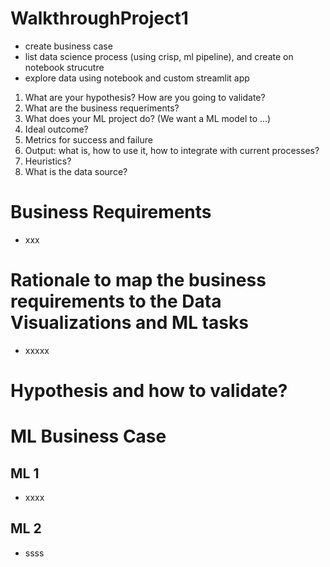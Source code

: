 # WalkthroughProject1


* create business case
* list data science process (using crisp, ml pipeline), and create on notebook strucutre
* explore data using notebook and custom streamlit app

1. What are your hypothesis? How are you going to validate?
2. What are the business requeriments?
3. What does your ML project do? (We want a ML model to …)
4. Ideal outcome? 
5. Metrics for success and failure
6. Output: what is, how to use it, how to integrate with current processes?
7. Heuristics?
8. What is the data source?

# Business Requirements
* xxx

# Rationale to map the business requirements to the Data Visualizations and ML tasks
* xxxxx

# Hypothesis and how to validate?

# ML Business Case
## ML 1
* xxxx

## ML 2
* ssss

